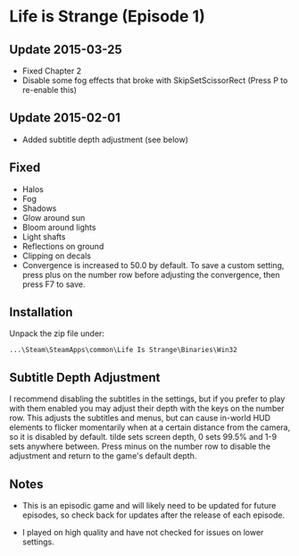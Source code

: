 Life is Strange (Episode 1)
===========================

Update 2015-03-25
-----------------
- Fixed Chapter 2
- Disable some fog effects that broke with SkipSetScissorRect (Press P to
  re-enable this)

Update 2015-02-01
-----------------
- Added subtitle depth adjustment (see below)

Fixed
-----
- Halos
- Fog
- Shadows
- Glow around sun
- Bloom around lights
- Light shafts
- Reflections on ground
- Clipping on decals
- Convergence is increased to 50.0 by default. To save a custom setting, press
  plus on the number row before adjusting the convergence, then press F7 to
  save.

Installation
------------
Unpack the zip file under:

    ...\Steam\SteamApps\common\Life Is Strange\Binaries\Win32

Subtitle Depth Adjustment
-------------------------
I recommend disabling the subtitles in the settings, but if you prefer to play
with them enabled you may adjust their depth with the keys on the number row.
This adjusts the subtitles and menus, but can cause in-world HUD elements to
flicker momentarily when at a certain distance from the camera, so it is
disabled by default. tilde sets screen depth, 0 sets 99.5% and 1-9 sets
anywhere between. Press minus on the number row to disable the adjustment and
return to the game's default depth.

Notes
-----
- This is an episodic game and will likely need to be updated for future
  episodes, so check back for updates after the release of each episode.

- I played on high quality and have not checked for issues on lower settings.
